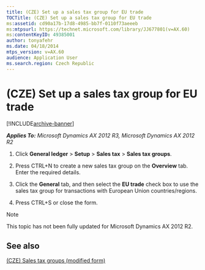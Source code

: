 ```yaml
---
title: (CZE) Set up a sales tax group for EU trade
TOCTitle: (CZE) Set up a sales tax group for EU trade
ms:assetid: cd90a17b-17d8-4985-bb7f-0110f73aeeeb
ms:mtpsurl: https://technet.microsoft.com/library/JJ677801(v=AX.60)
ms:contentKeyID: 49385001
author: tonyafehr
ms.date: 04/18/2014
mtps_version: v=AX.60
audience: Application User
ms.search.region: Czech Republic
---
```


# (CZE) Set up a sales tax group for EU trade 


[!INCLUDE[archive-banner](includes/archive-banner.md)]


_**Applies To:** Microsoft Dynamics AX 2012 R3, Microsoft Dynamics AX 2012 R2_

1.  Click **General ledger** \> **Setup** \> **Sales tax** \> **Sales tax groups**.

2.  Press CTRL+N to create a new sales tax group on the **Overview** tab. Enter the required details.

3.  Click the **General** tab, and then select the **EU trade** check box to use the sales tax group for transactions with European Union countries/regions.

4.  Press CTRL+S or close the form.


> [!NOTE]
> <P>This topic has not been fully updated for Microsoft Dynamics AX 2012 R2.</P>



## See also

[(CZE) Sales tax groups (modified form)](https://technet.microsoft.com/library/jj677580\(v=ax.60\))

  


